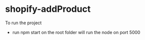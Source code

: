 # shopify-addProduct
To run the project
- run npm start on the root folder will run the node on port 5000
